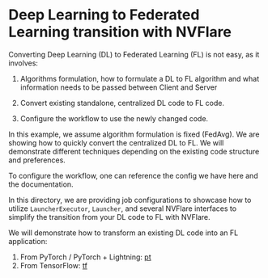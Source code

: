 # Deep Learning to Federated Learning transition with NVFlare

Converting Deep Learning (DL) to Federated Learning (FL) is not easy, as it involves:

1. Algorithms formulation, how to formulate a DL to FL algorithm and what information needs to be passed between Client and Server

2. Convert existing standalone, centralized DL code to FL code.

3. Configure the workflow to use the newly changed code.

In this example, we assume algorithm formulation is fixed (FedAvg).
We are showing how to quickly convert the centralized DL to FL.
We will demonstrate different techniques depending on the existing code structure and preferences.

To configure the workflow, one can reference the config we have here and the documentation.

In this directory, we are providing job configurations to showcase how to utilize 
`LauncherExecutor`, `Launcher`, and several NVFlare interfaces to simplify the transition from your DL code to FL with NVFlare.


We will demonstrate how to transform an existing DL code into an FL application:

  1. From PyTorch / PyTorch + Lightning: [pt](./pt/README.md)
  2. From TensorFlow: [tf](./tf/README.md)
